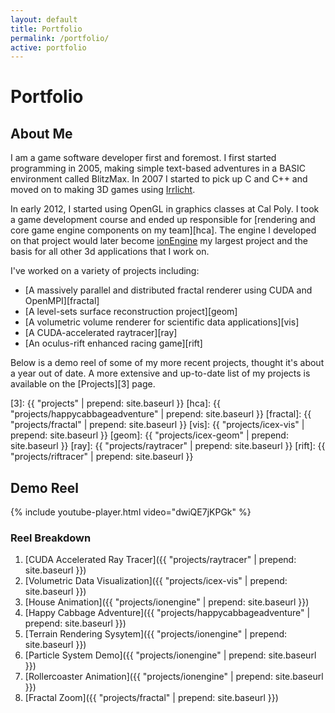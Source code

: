 ```yaml
---
layout: default
title: Portfolio
permalink: /portfolio/
active: portfolio
---
```


# Portfolio

## About Me

I am a game software developer first and foremost. I first started programming in 2005,
making simple text-based adventures in a BASIC environment called BlitzMax. In 2007 I
started to pick up C and C++ and moved on to making 3D games using [Irrlicht][1].

In early 2012, I started using OpenGL in graphics classes at Cal Poly. I took a game
development course and ended up responsible for [rendering and core game engine components
on my team][hca]. The engine I developed on that project would later become [ionEngine][2] my
largest project and the basis for all other 3d applications that I work on.

I've worked on a variety of projects including:

+ [A massively parallel and distributed fractal renderer using CUDA and OpenMPI][fractal]
+ [A level-sets surface reconstruction project][geom]
+ [A volumetric volume renderer for scientific data applications][vis]
+ [A CUDA-accelerated raytracer][ray]
+ [An oculus-rift enhanced racing game][rift]

Below is a demo reel of some of my more recent projects,
thought it's about a year out of
date. A more extensive and up-to-date
list of my projects is available on the [Projects][3] page.

[1]: http://irrlicht.sourceforge.net/
[2]: http://www.ionengine3d.com/
[3]: {{ "projects" | prepend: site.baseurl }}
[hca]: {{ "projects/happycabbageadventure" | prepend: site.baseurl }}
[fractal]: {{ "projects/fractal" | prepend: site.baseurl }}
[vis]: {{ "projects/icex-vis" | prepend: site.baseurl }}
[geom]: {{ "projects/icex-geom" | prepend: site.baseurl }}
[ray]: {{ "projects/raytracer" | prepend: site.baseurl }}
[rift]: {{ "projects/riftracer" | prepend: site.baseurl }}

## Demo Reel

{% include youtube-player.html video="dwiQE7jKPGk" %}

### Reel Breakdown

1. [CUDA Accelerated Ray Tracer]({{ "projects/raytracer" | prepend: site.baseurl }})
2. [Volumetric Data Visualization]({{ "projects/icex-vis" | prepend: site.baseurl }})
3. [House Animation]({{ "projects/ionengine" | prepend: site.baseurl }})
4. [Happy Cabbage Adventure]({{ "projects/happycabbageadventure" | prepend: site.baseurl }})
5. [Terrain Rendering Sysytem]({{ "projects/ionengine" | prepend: site.baseurl }})
6. [Particle System Demo]({{ "projects/ionengine" | prepend: site.baseurl }})
7. [Rollercoaster Animation]({{ "projects/ionengine" | prepend: site.baseurl }})
8. [Fractal Zoom]({{ "projects/fractal" | prepend: site.baseurl }})


